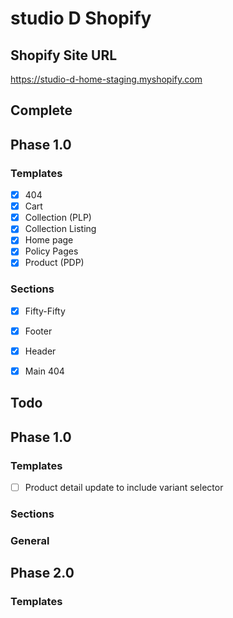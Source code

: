 # studio D Shopify

## Shopify Site URL
https://studio-d-home-staging.myshopify.com

## Complete
## Phase 1.0
### Templates
- [x] 404
- [x] Cart
- [x] Collection (PLP)
- [x] Collection Listing
- [x] Home page
- [x] Policy Pages
- [x] Product (PDP)

### Sections
- [x] Fifty-Fifty
- [x] Footer
- [x] Header
- [x] Main 404


## Todo
## Phase 1.0
### Templates
- [ ] Product detail update to include variant selector

### Sections

### General

## Phase 2.0
### Templates
